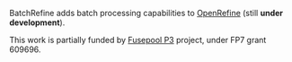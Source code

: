 BatchRefine adds batch processing  capabilities to [OpenRefine](http://openrefine.org) (still **under development**).

This work is partially funded by [Fusepool P3](http://www.fusepool.eu/p3) project, under FP7 grant 609696.
